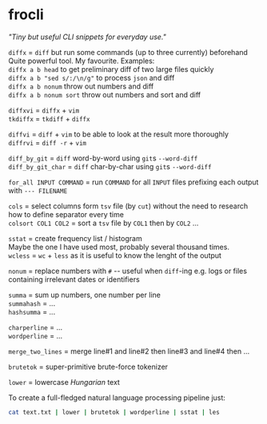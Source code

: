 # frocli
_"Tiny but useful CLI snippets for everyday use."_

`diffx` = `diff` but run some commands (up to three currently) beforehand\
Quite powerful tool. My favourite. Examples:\
`diffx a b head` to get preliminary diff of two large files quickly\
`diffx a b "sed s/:/\n/g"` to process `json` and diff\
`diffx a b nonum` throw out numbers and diff\
`diffx a b nonum sort` throw out numbers and sort and diff

`diffxvi` = `diffx` + `vim`\
`tkdiffx` = `tkdiff` + `diffx`

`diffvi` = `diff` + `vim` to be able to look at the result more thoroughly\
`diffrvi` = `diff -r` + `vim`

`diff_by_git` = `diff` word-by-word using `git`s `--word-diff`\
`diff_by_git_char` = `diff` char-by-char using `git`s `--word-diff`

`for_all INPUT COMMAND` = run `COMMAND` for all `INPUT` files prefixing each output with `--- FILENAME`

`cols` = select columns form `tsv` file (by `cut`) without the need to research how to define separator every time\
`colsort COL1 COL2` = sort a `tsv` file by `COL1` then by `COL2` ...

`sstat` = create frequency list / histogram\
Maybe the one I have used most, probably several thousand times.\
`wcless` = `wc` + `less` as it is useful to know the lenght of the output

`nonum` = replace numbers with `#` -- useful when `diff`-ing e.g. logs or files containing irrelevant dates or identifiers

`summa` = sum up numbers, one number per line\
`summahash` = ...\
`hashsumma` = ...

`charperline` = ...\
`wordperline` = ...

`merge_two_lines` = merge line#1 and line#2 then line#3 and line#4 then ...

`brutetok` = super-primitive brute-force tokenizer

`lower` = lowercase _Hungarian_ text

To create a full-fledged natural language processing pipeline just:
```bash
cat text.txt | lower | brutetok | wordperline | sstat | les
```

